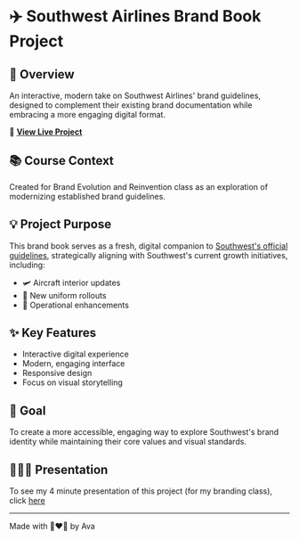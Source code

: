 # ✈️ Southwest Airlines Brand Book Project 

## 🌟 Overview
An interactive, modern take on Southwest Airlines' brand guidelines, designed to complement their existing brand documentation while embracing a more engaging digital format.

🔗 **[View Live Project](https://avalucianelson.github.io/southwest-brand-book/index.html)**

## 📚 Course Context
Created for Brand Evolution and Reinvention class as an exploration of modernizing established brand guidelines.

## 💡 Project Purpose
This brand book serves as a fresh, digital companion to [Southwest's official guidelines](https://relayto.com/relayto/southwest-airlines-brand-book-oencohq6wqro8/tVeN0aYw2), strategically aligning with Southwest's current growth initiatives, including:
- 🛩️ Aircraft interior updates
- 👔 New uniform rollouts
- 🎯 Operational enhancements

## ✨ Key Features
- Interactive digital experience
- Modern, engaging interface
- Responsive design
- Focus on visual storytelling

## 💫 Goal
To create a more accessible, engaging way to explore Southwest's brand identity while maintaining their core values and visual standards.

## 👩🏼‍💻 Presentation 
To see my 4 minute presentation of this project (for my branding class), click [here](https://www.loom.com/share/06eea576616e442c9196212f5cadf8b6?sid=88d0c27e-0967-4a83-b893-ae7411115b1c)

---
Made with 💙❤️💛 by Ava 
